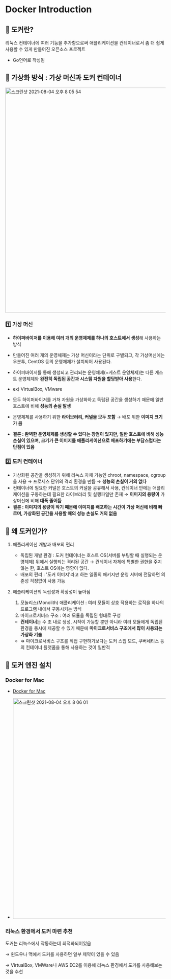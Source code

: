 # Docker Introduction

## 🐳 도커란?

리눅스 컨테이너에 여러 기능을 추가함으로써 애플리케이션을 컨테이너로서 좀 더 쉽게 사용할 수 있게 만들어진 오픈소스 프로젝트

- Go언어로 작성됨

## 🐳 가상화 방식 : 가상 머신과 도커 컨테이너

<img width="704" alt="스크린샷 2021-08-04 오후 8 05 54" src="https://user-images.githubusercontent.com/53184797/128170892-50f17fdc-6587-4ef9-bc05-668e51fa50ad.png">

### 1️⃣ 가상 머신

- **하이퍼바이저를 이용해 여러 개의 운영체제를 하나의 호스트에서 생성**해 사용하는 방식
- 만들어진 여러 개의 운영체제는 가상 머신이라는 단위로 구별되고, 각 가상머신에는 우분투, CentOS 등의 운영체제가 설치되어 사용된다.
- 하이퍼바이저를 통해 생성되고 관리되는 운영체제(=게스트 운영체제)는 다른 게스트 운영체제와 **완전히 독립된 공간과 시스템 자원을 할당받아 사용**한다.
- ex) VirtualBox, VMware

- 모두 하이퍼바이저를 거쳐 자원을 가상화하고 독립된 공간을 생성하기 때문에 일반 호스트에 비해 **성능의 손실 발생**
- 운영체제를 사용하기 위한 **라이브러리, 커널을 모두 포함** → 배포 위한 **이미지 크기가 큼**

- **결론 : 완벽한 운영체제를 생성할 수 있다는 장점이 있지만, 일반 호스트에 비해 성능 손실이 있으며, 크기가 큰 이미지를 애플리케이션으로 배포하기에는 부담스럽다는 단점이 있음**

### 2️⃣ 도커 컨테이너

- 가상화된 공간을 생성하기 위해 리눅스 자체 기능인 chroot, namespace, cgroup을 사용 → 프로세스 단위의 격리 환경을 만듬 → **성능의 손실이 거의 없다**
- 컨테이너에 필요한 커널은 호스트의 커널을 공유해서 사용, 컨테이너 안에는 애플리케이션을 구동하는데 필요한 라이브러리 및 실행파일만 존재 → **이미지의 용량이** 가상머신에 비해 **대폭 줄어듬**
- **결론 : 이미지의 용량이 작기 때문에 이미지를 배포하는 시간이 가상 머신에 비해 빠르며, 가상화된 공간을 사용할 때의 성능 손실도 거의 없음**

## 🐳 왜 도커인가?

1. 애플리케이션 개발과 배포의 편리
    - 독립된 개발 환경 : 도커 컨테이너는 호스트 OS(서버를 부팅할 때 실행되는 운영체제) 위에서 실행되는 격리된 공간 → 컨테이너 자체에 특별한 권한을 주지 않는 한, 호스트 OS에는 영향이 없다.
    - 배포의 편리 : '도커 이미지'라고 하는 일종의 패키지만 운영 서버에 전달하면 의존성 걱정없이 사용 가능
2. 애플리케이션의 독립성과 확장성이 높아짐
    1. 모놀리스(Monolith) 애플리케이션 : 여러 모듈이 상호 작용하는 로직을 하나의 프로그램 내에서 구동시키는 방식
    2. 마이크로서비스 구조 : 여러 모듈을 독립된 형태로 구성

    - **컨테이너**는 수 초 내로 생성, 시작이 가능할 뿐만 아니라 여러 모듈에게 독립된 환경을 동시에 제공할 수 있기 때문에 **마이크로서비스 구조에서 많이 사용되는 가상화 기술**
    - ⇒ 마이크로서비스 구조를 직접 구현하기보다는 도커 스웜 모드,  쿠버네티스 등의 컨테이너 플랫폼을 통해 사용하는 것이 일반적

## 🐳 도커 엔진 설치

### Docker for Mac

- [Docker for Mac](https://docs.docker.com/docker-for-mac/install/)

- <img width="690" alt="스크린샷 2021-08-04 오후 8 06 01" src="https://user-images.githubusercontent.com/53184797/128170868-06df395e-81c2-4c5a-a21e-2cf039cd7375.png">

### 리눅스 환경에서 도커 마련 추천

도커는 리눅스에서 작동하는데 최적화되어있음

→ 윈도우나 맥에서 도커를 사용하면 일부 제약이 있을 수 있음

→ VirtualBox, VMWare나 AWS EC2를 이용해 리눅스 환경에서 도커를 사용해보는 것을 추천